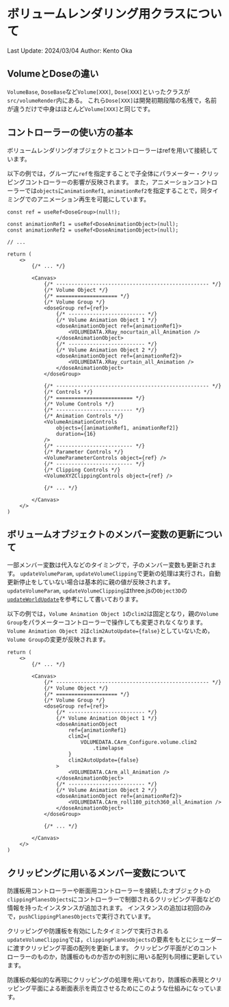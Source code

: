 # ボリュームレンダリング用クラスについて

Last Update: 2024/03/04
Author: Kento Oka

## VolumeとDoseの違い
`VolumeBase`, `DoseBase`など`Volume[XXX]`, `Dose[XXX]`といったクラスが`src/volumeRender`内にある。
これら`Dose[XXX]`は開発初期段階の名残で，名前が違うだけで中身はほとんど`Volume[XXX]`と同じです。

## コントローラーの使い方の基本
ボリュームレンダリングオブジェクトとコントローラーはrefを用いて接続しています。

以下の例では，グループに`ref`を指定することで子全体にパラメーター・クリッピングコントローラーの影響が反映されます。
また，アニメーションコントローラーでは`objects`に`animationRef1`, `animationRef2`を指定することで，同タイミングでのアニメーション再生を可能にしています。

```tsx
const ref = useRef<DoseGroup>(null!);

const animationRef1 = useRef<DoseAnimationObject>(null);
const animationRef2 = useRef<DoseAnimationObject>(null);

// ...

return (
    <>
        {/* ... */}

        <Canvas>
            {/* -------------------------------------------------- */}
            {/* Volume Object */}
            {/* ==================== */}
            {/* Volume Group */}
            <doseGroup ref={ref}>
                {/* ------------------------- */}
                {/* Volume Animation Object 1 */}
                <doseAnimationObject ref={animationRef1}>
                    <VOLUMEDATA.XRay_nocurtain_all_Animation />
                </doseAnimationObject>
                {/* ------------------------- */}
                {/* Volume Animation Object 2 */}
                <doseAnimationObject ref={animationRef2}>
                    <VOLUMEDATA.XRay_curtain_all_Animation />
                </doseAnimationObject>
            </doseGroup>

            {/* -------------------------------------------------- */}
            {/* Controls */}
            {/* ========================= */}
            {/* Volume Controls */}
            {/* ------------------------- */}
            {/* Animation Controls */}
            <VolumeAnimationControls
                objects={[animationRef1, animationRef2]}
                duration={16}
            />
            {/* ------------------------- */}
            {/* Parameter Controls */}
            <VolumeParameterControls object={ref} />
            {/* ------------------------- */}
            {/* Clipping Controls */}
            <VolumeXYZClippingControls object={ref} />

            {/* ... */}

        </Canvas>
    </>
)
```

## ボリュームオブジェクトのメンバー変数の更新について
一部メンバー変数は代入などのタイミングで，子のメンバー変数も更新されます。
`updateVolumeParam`, `updateVolumeClipping`で更新の処理は実行され，自動更新停止をしていない場合は基本的に親の値が反映されます。
`updateVolumeParam`, `updateVolumeClipping`はthree.jsの`Object3D`の[`updateWorldUpdate`](https://github.com/mrdoob/three.js/blob/5ed5417d63e4eeba5087437cc27ab1e3d0813aea/src/core/Object3D.js#L623)を参考にして書いております。

以下の例では，`Volume Animation Object 1`の`clim2`は固定となり，親の`Volume Group`をパラメーターコントローラーで操作しても変更されなくなります。
`Volume Animation Object 2`は`clim2AutoUpdate={false}`としていないため，`Volume Group`の変更が反映されます。

```tsx
return (
    <>
        {/* ... */}

        <Canvas>
            {/* -------------------------------------------------- */}
            {/* Volume Object */}
            {/* ==================== */}
            {/* Volume Group */}
            <doseGroup ref={ref}>
                {/* ------------------------- */}
                {/* Volume Animation Object 1 */}
                <doseAnimationObject
                    ref={animationRef1}
                    clim2={
                        VOLUMEDATA.CArm_Configure.volume.clim2
                            .timelapse
                    }
                    clim2AutoUpdate={false}
                >
                    <VOLUMEDATA.CArm_all_Animation />
                </doseAnimationObject>
                {/* ------------------------- */}
                {/* Volume Animation Object 2 */}
                <doseAnimationObject ref={animationRef2}>
                    <VOLUMEDATA.CArm_roll180_pitch360_all_Animation />
                </doseAnimationObject>
            </doseGroup>

            {/* ... */}

        </Canvas>
    </>
)
```

## クリッピングに用いるメンバー変数について
防護板用コントローラーや断面用コントローラーを接続したオブジェクトの`clippingPlanesObjects`にコントローラーで制御されるクリッピング平面などの情報を持ったインスタンスが追加されます。
インスタンスの追加は初回のみで，`pushClippingPlanesObjects`で実行されています。

クリッピングや防護板を有効にしたタイミングで実行される`updateVolumeClipping`では，`clippingPlanesObjects`の要素をもとにシェーダーに渡すクリッピング平面の配列を更新します。
クリッピング平面がどのコントローラーのものか，防護板のものか否かの判別に用いる配列も同様に更新しています。

防護板の擬似的な再現にクリッピングの処理を用いており，防護板の表現とクリッピング平面による断面表示を両立させるためにこのような仕組みになっています。
